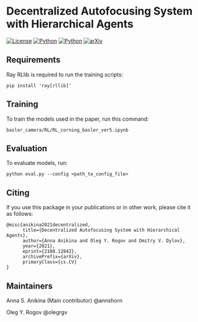 # Decentralized Autofocusing System with Hierarchical Agents

[![License](https://img.shields.io/github/license/analysiscenter/pydens.svg)](https://www.apache.org/licenses/LICENSE-2.0)
[![Python](https://img.shields.io/badge/python-3.7-blue.svg)](https://python.org)
[![Python](https://img.shields.io/badge/pytorch-1.6.0-red)](https://pytorch.org)
[![arXiv](https://img.shields.io/badge/arXiv-2108.12842-b31b1b.svg)](https://arxiv.org/abs/2108.12842)



## Requirements

Ray RLlib is required to run the training scripts:

```setup
pip install 'ray[rllib]'
```
## Training

To train the models used in the paper, run this command:

```train
basler_camera/RL/RL_corning_basler_ver5.ipynb
```

## Evaluation

To evaluate models, run:

```eval
python eval.py --config <path_to_config_file>
```


## Citing
If you use this package in your publications or in other work, please cite it as follows:
```
@misc{anikina2021decentralized,
      title={Decentralized Autofocusing System with Hierarchical Agents}, 
      author={Anna Anikina and Oleg Y. Rogov and Dmitry V. Dylov},
      year={2021},
      eprint={2108.12842},
      archivePrefix={arXiv},
      primaryClass={cs.CV}
}
```
## Maintainers
Anna S. Anikina (Main contributor) @annshorn

Oleg Y. Rogov @olegrgv
